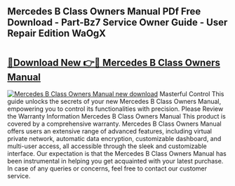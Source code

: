## Mercedes B Class Owners Manual PDf Free Download - Part-Bz7 Service Owner Guide - User Repair Edition WaOgX

# <h2><a href="http://cf2269.oget.top/?id=Mercedes+B+Class+Owners+Manual">🔗Download New 👉🔴 Mercedes B Class Owners Manual</a></h2>

[![Mercedes B Class Owners Manual new download](https://i.imgur.com/5g1atiW.png)](http://cf2269.oget.top/?id=Mercedes+B+Class+Owners+Manual)
Masterful Control This guide unlocks the secrets of your new Mercedes B Class Owners Manual, empowering you to control its functionalities with precision. Please Review the Warranty Information Mercedes B Class Owners Manual This product is covered by a comprehensive warranty. Mercedes B Class Owners Manual offers users an extensive range of advanced features, including virtual private network, automatic data encryption, customizable dashboard, and multi-user access, all accessible through the sleek and customizable interface. Our expectation is that the Mercedes B Class Owners Manual has been instrumental in helping you get acquainted with your latest purchase. In case of any queries or concerns, feel free to contact our customer service.
